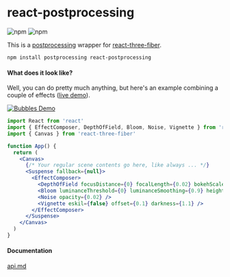 # react-postprocessing

![npm](https://img.shields.io/npm/v/react-postprocessing?label=npm%20package&style=flat-square) ![npm](https://img.shields.io/npm/dt/react-postprocessing?style=flat-square)

This is a [postprocessing](https://vanruesc.github.io/postprocessing) wrapper for [react-three-fiber](https://github.com/drcmda/react-three-fiber).

    npm install postprocessing react-postprocessing
    
#### What does it look like?

Well, you can do pretty much anything, but here's an example combining a couple of effects ([live demo](https://codesandbox.io/s/vigorous-currying-3r6l2)).

<a href="https://codesandbox.io/s/vigorous-currying-3r6l2">
<img src="https://i.imgur.com/mZucXdX.jpg" alt="Bubbles Demo" />
    </a>

```jsx
import React from 'react'
import { EffectComposer, DepthOfField, Bloom, Noise, Vignette } from 'react-postprocessing'
import { Canvas } from 'react-three-fiber'

function App() {
  return (
    <Canvas>
      {/* Your regular scene contents go here, like always ... */}
      <Suspense fallback={null}>
        <EffectComposer>
          <DepthOfField focusDistance={0} focalLength={0.02} bokehScale={2} height={480} />
          <Bloom luminanceThreshold={0} luminanceSmoothing={0.9} height={300} />
          <Noise opacity={0.02} />
          <Vignette eskil={false} offset={0.1} darkness={1.1} />
        </EffectComposer>
      </Suspense>
    </Canvas>
  )
}
```
    
#### Documentation

[api.md](https://github.com/react-spring/react-postprocessing/blob/master/api.md)

